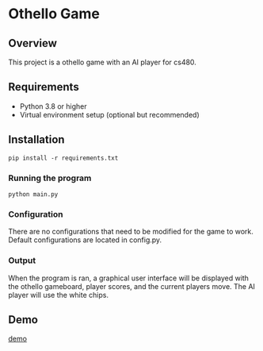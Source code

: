 # Othello Game

## Overview
This project is a othello game with an AI player for cs480.

## Requirements
- Python 3.8 or higher
- Virtual environment setup (optional but recommended)

## Installation
```
pip install -r requirements.txt
```

### Running the program
```
python main.py
```

### Configuration
There are no configurations that need to be modified for the game to work. Default configurations are located in config.py.

### Output
When the program is ran, a graphical user interface will be displayed with the othello gameboard, player scores, and the current players move. The AI player will use the white chips.

## Demo
[demo](media/demo.mp4)